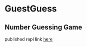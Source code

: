 # GuestGuess
## Number Guessing Game
published repl link [here](https://replit.com/@LazyCoder4542/GuestGuess?v=1)
